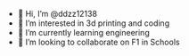 - 👋 Hi, I’m @ddzz12138
- 👀 I’m interested in 3d printing and coding
- 🌱 I’m currently learning engineering
- 💞️ I’m looking to collaborate on F1 in Schools

<!---
ddzz12138/ddzz12138 is a ✨ special ✨ repository because its `README.md` (this file) appears on your GitHub profile.
You can click the Preview link to take a look at your changes.
--->
